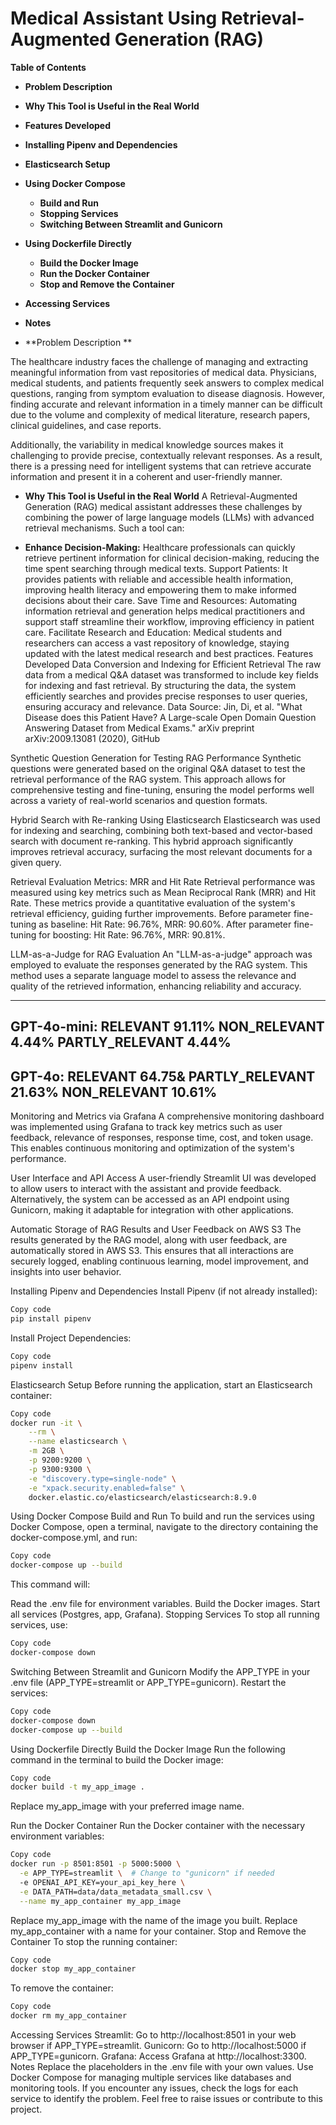 # **Medical Assistant Using Retrieval-Augmented Generation (RAG)**
**Table of Contents**
- **Problem Description**
- **Why This Tool is Useful in the Real World**
- **Features Developed**
- **Installing Pipenv and Dependencies**
- **Elasticsearch Setup**
- **Using Docker Compose**
  - **Build and Run**
  - **Stopping Services**
  - **Switching Between Streamlit and Gunicorn**
- **Using Dockerfile Directly**
  - **Build the Docker Image**
  - **Run the Docker Container**
  - **Stop and Remove the Container**
- **Accessing Services**
- **Notes**

- **Problem Description **
  
The healthcare industry faces the challenge of managing and extracting meaningful information from vast repositories of medical data. Physicians, medical students, and patients frequently seek answers to complex medical questions, ranging from symptom evaluation to disease diagnosis. However, finding accurate and relevant information in a timely manner can be difficult due to the volume and complexity of medical literature, research papers, clinical guidelines, and case reports.

Additionally, the variability in medical knowledge sources makes it challenging to provide precise, contextually relevant responses. As a result, there is a pressing need for intelligent systems that can retrieve accurate information and present it in a coherent and user-friendly manner.

- **Why This Tool is Useful in the Real World**
A Retrieval-Augmented Generation (RAG) medical assistant addresses these challenges by combining the power of large language models (LLMs) with advanced retrieval mechanisms. Such a tool can:

- **Enhance Decision-Making:** Healthcare professionals can quickly retrieve pertinent information for clinical decision-making, reducing the time spent searching through medical texts.
Support Patients: It provides patients with reliable and accessible health information, improving health literacy and empowering them to make informed decisions about their care.
Save Time and Resources: Automating information retrieval and generation helps medical practitioners and support staff streamline their workflow, improving efficiency in patient care.
Facilitate Research and Education: Medical students and researchers can access a vast repository of knowledge, staying updated with the latest medical research and best practices.
Features Developed
Data Conversion and Indexing for Efficient Retrieval
The raw data from a medical Q&A dataset was transformed to include key fields for indexing and fast retrieval. By structuring the data, the system efficiently searches and provides precise responses to user queries, ensuring accuracy and relevance.
Data Source: Jin, Di, et al. "What Disease does this Patient Have? A Large-scale Open Domain Question Answering Dataset from Medical Exams." arXiv preprint arXiv:2009.13081 (2020), GitHub

Synthetic Question Generation for Testing RAG Performance
Synthetic questions were generated based on the original Q&A dataset to test the retrieval performance of the RAG system. This approach allows for comprehensive testing and fine-tuning, ensuring the model performs well across a variety of real-world scenarios and question formats.

Hybrid Search with Re-ranking Using Elasticsearch
Elasticsearch was used for indexing and searching, combining both text-based and vector-based search with document re-ranking. This hybrid approach significantly improves retrieval accuracy, surfacing the most relevant documents for a given query.

Retrieval Evaluation Metrics: MRR and Hit Rate
Retrieval performance was measured using key metrics such as Mean Reciprocal Rank (MRR) and Hit Rate. These metrics provide a quantitative evaluation of the system's retrieval efficiency, guiding further improvements. Before parameter fine-tuning as baseline: Hit Rate: 96.76%, MRR: 90.60%. After parameter fine-tuning for boosting: Hit Rate: 96.76%, MRR: 90.81%.

LLM-as-a-Judge for RAG Evaluation
An "LLM-as-a-judge" approach was employed to evaluate the responses generated by the RAG system. This method uses a separate language model to assess the relevance and quality of the retrieved information, enhancing reliability and accuracy.

--------------------------
GPT-4o-mini:
RELEVANT           91.11%
NON_RELEVANT       4.44%
PARTLY_RELEVANT    4.44%
--------------------------
GPT-4o:
RELEVANT           64.75&
PARTLY_RELEVANT    21.63%
NON_RELEVANT       10.61%
--------------------------

Monitoring and Metrics via Grafana
A comprehensive monitoring dashboard was implemented using Grafana to track key metrics such as user feedback, relevance of responses, response time, cost, and token usage. This enables continuous monitoring and optimization of the system's performance.

User Interface and API Access
A user-friendly Streamlit UI was developed to allow users to interact with the assistant and provide feedback. Alternatively, the system can be accessed as an API endpoint using Gunicorn, making it adaptable for integration with other applications.

Automatic Storage of RAG Results and User Feedback on AWS S3
The results generated by the RAG model, along with user feedback, are automatically stored in AWS S3. This ensures that all interactions are securely logged, enabling continuous learning, model improvement, and insights into user behavior.

Installing Pipenv and Dependencies
Install Pipenv (if not already installed):

```bash
Copy code
pip install pipenv
```
Install Project Dependencies:

```bash
Copy code
pipenv install
```
Elasticsearch Setup
Before running the application, start an Elasticsearch container:

```bash
Copy code
docker run -it \
    --rm \
    --name elasticsearch \
    -m 2GB \
    -p 9200:9200 \
    -p 9300:9300 \
    -e "discovery.type=single-node" \
    -e "xpack.security.enabled=false" \
    docker.elastic.co/elasticsearch/elasticsearch:8.9.0
```
Using Docker Compose
Build and Run
To build and run the services using Docker Compose, open a terminal, navigate to the directory containing the docker-compose.yml, and run:

```bash
Copy code
docker-compose up --build
```
This command will:

Read the .env file for environment variables.
Build the Docker images.
Start all services (Postgres, app, Grafana).
Stopping Services
To stop all running services, use:

```bash
Copy code
docker-compose down
```
Switching Between Streamlit and Gunicorn
Modify the APP_TYPE in your .env file (APP_TYPE=streamlit or APP_TYPE=gunicorn).
Restart the services:
```bash
Copy code
docker-compose down
docker-compose up --build
```
Using Dockerfile Directly
Build the Docker Image
Run the following command in the terminal to build the Docker image:

```bash
Copy code
docker build -t my_app_image .
```
Replace my_app_image with your preferred image name.

Run the Docker Container
Run the Docker container with the necessary environment variables:

```bash
Copy code
docker run -p 8501:8501 -p 5000:5000 \
  -e APP_TYPE=streamlit \  # Change to "gunicorn" if needed
  -e OPENAI_API_KEY=your_api_key_here \
  -e DATA_PATH=data/data_metadata_small.csv \
  --name my_app_container my_app_image
```
Replace my_app_image with the name of the image you built.
Replace my_app_container with a name for your container.
Stop and Remove the Container
To stop the running container:

```bash
Copy code
docker stop my_app_container
```
To remove the container:

```bash
Copy code
docker rm my_app_container
```
Accessing Services
Streamlit: Go to http://localhost:8501 in your web browser if APP_TYPE=streamlit.
Gunicorn: Go to http://localhost:5000 if APP_TYPE=gunicorn.
Grafana: Access Grafana at http://localhost:3300.
Notes
Replace the placeholders in the .env file with your own values.
Use Docker Compose for managing multiple services like databases and monitoring tools.
If you encounter any issues, check the logs for each service to identify the problem.
Feel free to raise issues or contribute to this project.
